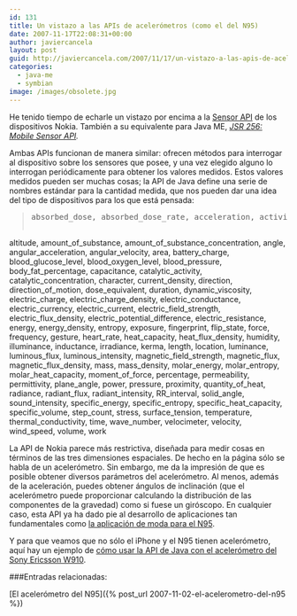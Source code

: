```yaml
---
id: 131
title: Un vistazo a las APIs de acelerómetros (como el del N95)
date: 2007-11-17T22:08:31+00:00
author: javiercancela
layout: post
guid: http://javiercancela.com/2007/11/17/un-vistazo-a-las-apis-de-acelerometros-como-el-del-n95/
categories:
  - java-me
  - symbian
image: /images/obsolete.jpg
---
```

He tenido tiempo de echarle un vistazo por encima a la [Sensor API](http://www.forum.nokia.com/info/sw.nokia.com/id/4284ae69-d37a-4319-bdf0-d4acdab39700/Sensor_plugin_S60_3rd_ed.html "Sensor Plug-in for 60 3rd Edition SDK for Symbian OS, for C++") de los dispositivos Nokia. También a su equivalente para Java ME, [_JSR 256: Mobile Sensor API_](http://jcp.org/en/jsr/detail?id=256 "Mobile Sensor API")_._

Ambas APIs funcionan de manera similar: ofrecen métodos para interrogar al dispositivo sobre los sensores que posee, y una vez elegido alguno lo interrogan periódicamente para obtener los valores medidos. Estos valores medidos pueden ser muchas cosas; la API de Java define una serie de nombres estándar para la cantidad medida, que nos pueden dar una idea del tipo de dispositivos para los que está pensada:

> <pre>absorbed_dose, absorbed_dose_rate, acceleration, activity, alcohol,
 altitude, amount_of_substance, amount_of_substance_concentration,
 angle, angular_acceleration, angular_velocity, area, battery_charge,
 blood_glucose_level, blood_oxygen_level, blood_pressure,
 body_fat_percentage, capacitance, catalytic_activity,
 catalytic_concentration, character, current_density, direction,
 direction_of_motion, dose_equivalent, duration, dynamic_viscosity,
 electric_charge, electric_charge_density, electric_conductance,
 electric_currency, electric_current, electric_field_strength,
 electric_flux_density, electric_potential_difference, electric_resistance,
 energy, energy_density, entropy, exposure, fingerprint, flip_state,
 force,  frequency, gesture, heart_rate, heat_capacity,
 heat_flux_density, humidity, illuminance, inductance, irradiance,
 kerma, length, location, luminance, luminous_flux, luminous_intensity,
 magnetic_field_strength, magnetic_flux, magnetic_flux_density, mass,
 mass_density, molar_energy, molar_entropy, molar_heat_capacity,
 moment_of_force, percentage, permeability, permittivity, plane_angle,
 power, pressure, proximity, quantity_of_heat, radiance, radiant_flux,
 radiant_intensity, RR_interval, solid_angle, sound_intensity, specific_energy,
 specific_entropy, specific_heat_capacity, specific_volume,
 step_count, stress, surface_tension, temperature,
 thermal_conductivity, time, wave_number, velocimeter, velocity,
 wind_speed, volume, work</pre>

La API de Nokia parece más restrictiva, diseñada para medir cosas en términos de las tres dimensiones espaciales. De hecho en la página sólo se habla de un acelerómetro. Sin embargo, me da la impresión de que es posible obtener diversos parámetros del acelerómetro. Al menos, además de la aceleración, puedes obtener ángulos de inclinación (que el acelerómetro puede proporcionar calculando la distribución de las componentes de la gravedad) como si fuese un giróscopo. En cualquier caso, esta API ya ha dado pie al desarrollo de aplicaciones tan fundamentales como [la aplicación de moda para el N95](http://www.symbian-guru.com/welcome/2007/11/lightsaber-v13.html "Lightsaber V1.3 for N95 - Improved Again").

Y para que veamos que no sólo el iPhone y el N95 tienen acelerómetro, aquí hay un ejemplo de [cómo usar la API de Java con el acelerómetro del Sony Ericsson W910](http://developer.sonyericsson.com/site/global/techsupport/tipstrickscode/java/p_jsr256sensorapi_jp8_w910.jsp "Using the Sensor API with the accelerometer for W910 in Java ME").

###Entradas relacionadas:
  
[El acelerómetro del N95]({% post_url 2007-11-02-el-acelerometro-del-n95 %})